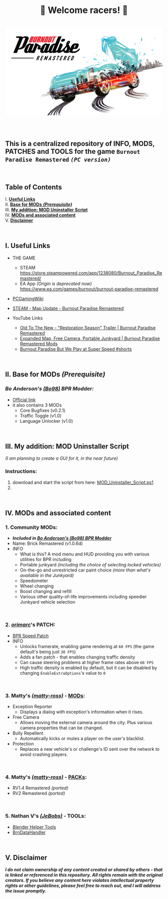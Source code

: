 <div align="center">
    <h1>🏁 Welcome racers! 🏁</h1>
</div>

<br>

<a href="https://raw.githubusercontent.com/RomulusMirauta/Burnout-Paradise-Remastered/refs/heads/main/Burnout_Paradise_Remastered_Splash_Art.jpg">
  <img align="center"
    src="https://raw.githubusercontent.com/RomulusMirauta/Burnout-Paradise-Remastered/refs/heads/main/Burnout_Paradise_Remastered_Splash_Art.jpg"
    alt="Burnout_Paradise_Remastered_Splash_Art" />
</a>

<br><br>

## This is a  centralized repository of INFO, MODS, PATCHES and TOOLS for the game `Burnout Paradise Remastered` *`(PC version)`* <br>

<br>

## Table of Contents
I.   [**Useful Links**](https://github.com/RomulusMirauta/Burnout-Paradise-Remastered#i-useful-links) <br>
II.  [**Base for MODs** ***(Prerequisite)***](https://github.com/RomulusMirauta/Burnout-Paradise-Remastered#ii-base-for-mods-prerequisite) <br>
III. [**My addition: MOD Uninstaller Script**](https://github.com/RomulusMirauta/Burnout-Paradise-Remastered#iii-my-addition-mod-uninstaller-script) <br>
IV.  [**MODs and associated content**](https://github.com/RomulusMirauta/Burnout-Paradise-Remastered#iv-mods-and-associated-content) <br>
V.   [**Disclaimer**](https://github.com/RomulusMirauta/Burnout-Paradise-Remastered#v-disclaimer) <br>

<br>

## I. Useful Links
- THE GAME
  - STEAM <br>
      https://store.steampowered.com/app/1238080/Burnout_Paradise_Remastered/
  - EA App *(Origin is deprecated now)* <br>
      https://www.ea.com/games/burnout/burnout-paradise-remastered

- [PCGamingWiki](https://www.pcgamingwiki.com/wiki/Burnout_Paradise_Remastered)
- [STEAM - Map Update - Burnout Paradise Remastered](https://steamcommunity.com/sharedfiles/filedetails/?id=2513119453)

- YouTube Links
  - [Old To The New - "Restoration Season" Trailer | Burnout Paradise Remastered](https://www.youtube.com/watch?v=zEr__N5fp9Q)
  - [Expanded Map, Free Camera, Portable Junkyard | Burnout Paradise Remastered Mods](https://www.youtube.com/watch?v=QwK0bMuC_rI)
  - [Burnout Paradise But We Play at Super Speed #shorts](https://www.youtube.com/shorts/HxXRZgTffJg)

<br>

## II. Base for MODs *(Prerequisite)*

### *Bo Anderson's [(Bo98)](https://github.com/Bo98/bpr-bugs) BPR Modder:*
- [Official link](https://bpr.bo98.uk/)
- it also contains 3 MODs
  - Core Bugfixes (v0.2.1)
  - Traffic Toggle (v1.0)
  - Language Unlocker (v1.0)

<!--
- [Backup](https://raw.githubusercontent.com/RomulusMirauta/bpr-bugs/main/Backup/BPRModderInstaller.exe)
-->

<br>


## III. My addition: MOD Uninstaller Script
*(I am planning to create a GUI for it, in the near future)*

### Instructions:
1. download and start the script from here: [MOD_Uninstaller_Script.ps1](https://raw.githubusercontent.com/RomulusMirauta/bpr-bugs/main/MOD_Uninstaller_Script/MOD_Uninstaller_Script.ps1)
2. 

<br>


## IV. MODs and associated content

### 1. Community MODs:
- ***Included in [Bo Anderson's (Bo98) BPR Modder](https://github.com/RomulusMirauta/bpr-bugs#bo-andersons-bo98-bpr-modder)***
- Name: Brick Remastered (v1.0.6d)
- INFO
  - What is this? A mod menu and HUD providing you with various utilities for BPR including
  - Portable junkyard *(including the choice of selecting locked vehicles)*
  - On-the-go and unrestricted car paint choice *(more than what's available in the Junkyard)*
  - Speedometer
  - Wheel changing
  - Boost changing and refill
  - Various other quality-of-life improvements including speedier Junkyard vehicle selection

<br>

### 2. *[orimarc](https://community.pcgamingwiki.com/profile/5329-orimarc/)*'s PATCH:
- [BPR Speed Patch](https://community.pcgamingwiki.com/files/file/2058-bpr-speed-patch/)
- INFO
  - Unlocks framerate, enabling game rendering at `60 FPS` (the game default's being just `30 FPS`)
  - Adds a fan patch - that enables changing traffic density
  - Can cause steering problems at higher frame rates above `60 FPS`
  - High traffic density is enabled by default, but it can be disabled by changing `EnableExtraOptions`'s value to `0`

<br>

### 3. Matty's *[(matty-ross)](https://github.com/matty-ross/bpr-mods-repository)* - [MODs](https://matty-ross.github.io/bpr-mods/):
- Exception Reporter
  - Displays a dialog with exception's information when it rises.
- Free Camera
  - Allows moving the external camera around the city. Plus various camera properties that can be changed.
- Bully Repellent
  - Automatically kicks or mutes a player on the user's blacklist.
- Protection
  - Replaces a new vehicle's or challenge's ID sent over the network to avoid crashing players.

<br>

### 4. Matty's *[(matty-ross)](https://github.com/matty-ross/bpr-mods-repository)* - [PACKs](https://matty-ross.github.io/bpr-mods/#:~:text=avoid%20crashing%20players.-,Packs,-RV1.4%20Remastered):
- RV1.4 Remastered *(ported)*
- RV2 Remastered *(ported)*

<br>

### 5. Nathan V's *[(JeBobs)](https://github.com/JeBobs)* - TOOLs:
- [Blender Helper Tools](https://github.com/JeBobs/blender_burnout_paradise_helpers)
- [BrnDataHandler](https://github.com/JeBobs/BrnDataHandler)

<br>

## V. Disclaimer
***I do not claim ownership of any content created or shared by others - that is linked or referenced in this repository. All rights remain with the original creators. If you believe any content here violates intellectual property rights or other guidelines, please feel free to reach out, and I will address the issue promptly.***
